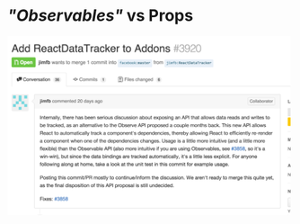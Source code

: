 # <em class="highlight">"Observables"</em> vs Props
<img class="fragment" src="img/sideways-3.png" width="1400">
